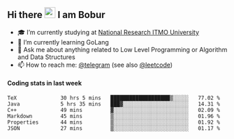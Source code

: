## Hi there <img src="https://media.giphy.com/media/hvRJCLFzcasrR4ia7z/giphy.gif" width="25px" height="25px"> I am Bobur

- :mortar_board: I’m currently studying at [National Research ITMO University](https://itmo.ru/)
- :seedling: I’m currently learning GoLang
- :speech_balloon: Ask me about anything related to Low Level Programming or Algorithm and Data Structures
- :mailbox: How to reach me: [@telegram](https://t.me/bobur_zakirov) (see also [@leetcode](https://leetcode.com/insanis/))      

#### Coding stats in last week

<!--START_SECTION:waka-->

```text
TeX              30 hrs 5 mins   ███████████████████▒░░░░░   77.02 %
Java             5 hrs 35 mins   ███▓░░░░░░░░░░░░░░░░░░░░░   14.31 %
C++              49 mins         ▓░░░░░░░░░░░░░░░░░░░░░░░░   02.09 %
Markdown         45 mins         ▒░░░░░░░░░░░░░░░░░░░░░░░░   01.96 %
Properties       44 mins         ▒░░░░░░░░░░░░░░░░░░░░░░░░   01.92 %
JSON             27 mins         ▒░░░░░░░░░░░░░░░░░░░░░░░░   01.17 %
```

<!--END_SECTION:waka-->
